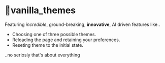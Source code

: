 # 🎨vanilla_themes
Featuring *incredible*, ground-breaking, **innovative**, AI driven features like..
* Choosing one of three possible themes.
* Reloading the page and retaining your preferences.
* Reseting theme to the initial state.

..no seriosly that's about everything
